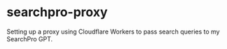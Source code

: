 # searchpro-proxy
Setting up a proxy using Cloudflare Workers to pass search queries to my SearchPro GPT.
